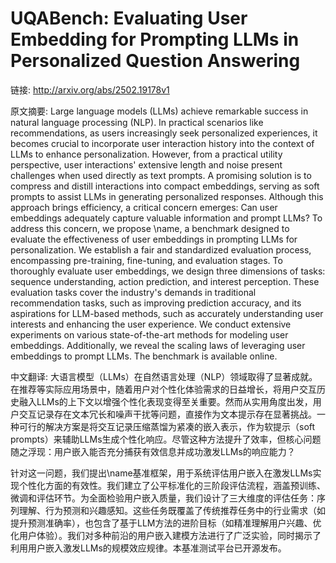 # UQABench: Evaluating User Embedding for Prompting LLMs in Personalized Question Answering

链接: http://arxiv.org/abs/2502.19178v1

原文摘要:
Large language models (LLMs) achieve remarkable success in natural language
processing (NLP). In practical scenarios like recommendations, as users
increasingly seek personalized experiences, it becomes crucial to incorporate
user interaction history into the context of LLMs to enhance personalization.
However, from a practical utility perspective, user interactions' extensive
length and noise present challenges when used directly as text prompts. A
promising solution is to compress and distill interactions into compact
embeddings, serving as soft prompts to assist LLMs in generating personalized
responses. Although this approach brings efficiency, a critical concern
emerges: Can user embeddings adequately capture valuable information and prompt
LLMs? To address this concern, we propose \name, a benchmark designed to
evaluate the effectiveness of user embeddings in prompting LLMs for
personalization. We establish a fair and standardized evaluation process,
encompassing pre-training, fine-tuning, and evaluation stages. To thoroughly
evaluate user embeddings, we design three dimensions of tasks: sequence
understanding, action prediction, and interest perception. These evaluation
tasks cover the industry's demands in traditional recommendation tasks, such as
improving prediction accuracy, and its aspirations for LLM-based methods, such
as accurately understanding user interests and enhancing the user experience.
We conduct extensive experiments on various state-of-the-art methods for
modeling user embeddings. Additionally, we reveal the scaling laws of
leveraging user embeddings to prompt LLMs. The benchmark is available online.

中文翻译:
大语言模型（LLMs）在自然语言处理（NLP）领域取得了显著成就。在推荐等实际应用场景中，随着用户对个性化体验需求的日益增长，将用户交互历史融入LLMs的上下文以增强个性化表现变得至关重要。然而从实用角度出发，用户交互记录存在文本冗长和噪声干扰等问题，直接作为文本提示存在显著挑战。一种可行的解决方案是将交互记录压缩蒸馏为紧凑的嵌入表示，作为软提示（soft prompts）来辅助LLMs生成个性化响应。尽管这种方法提升了效率，但核心问题随之浮现：用户嵌入能否充分捕获有效信息并成功激发LLMs的响应能力？

针对这一问题，我们提出\name基准框架，用于系统评估用户嵌入在激发LLMs实现个性化方面的有效性。我们建立了公平标准化的三阶段评估流程，涵盖预训练、微调和评估环节。为全面检验用户嵌入质量，我们设计了三大维度的评估任务：序列理解、行为预测和兴趣感知。这些任务既覆盖了传统推荐任务中的行业需求（如提升预测准确率），也包含了基于LLM方法的进阶目标（如精准理解用户兴趣、优化用户体验）。我们对多种前沿的用户嵌入建模方法进行了广泛实验，同时揭示了利用用户嵌入激发LLMs的规模效应规律。本基准测试平台已开源发布。
